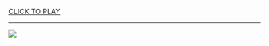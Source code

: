 
<a href="https://premium76.site?title=io_games_unblocked_github&ref=13M">CLICK TO PLAY</a></h3>
<hr>

<a href="https://premium76.site?title=io_games_unblocked_github&ref=13M"><img src="https://clearcache.store/games.png"></a>


